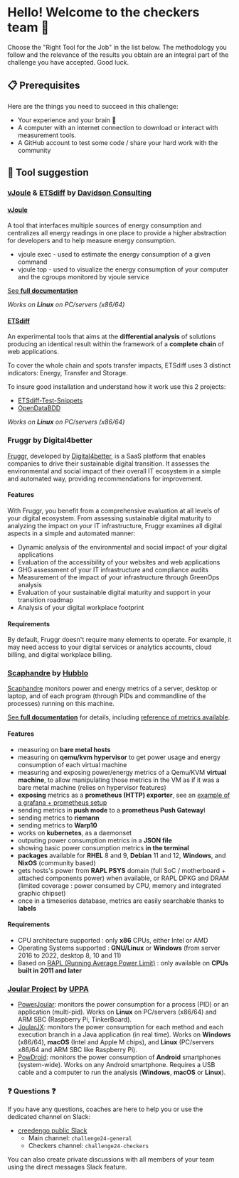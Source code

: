 # Hello! Welcome to the checkers team 👋

Choose the "Right Tool for the Job" in the list below. The methodology you follow and the relevance of the results you obtain are an integral part of the challenge you have accepted. Good luck.

## 📋 Prerequisites
Here are the things you need to succeed in this challenge:

- Your experience and your brain 😤
- A computer with an internet connection to download or interact with measurement tools.
- A GitHub account to test some code / share your hard work with the community

## 🔧 Tool suggestion

### [vJoule](https://github.com/davidson-consulting/vjoule/tree/v1.3.0) & [ETSdiff](https://github.com/davidson-consulting/ETSdiff) by [Davidson Consulting](https://www.davidson.fr/)

#### [vJoule](https://github.com/davidson-consulting/vjoule/tree/v1.3.0)

A tool that interfaces multiple sources of energy consumption and centralizes all energy readings in one place to provide a higher abstraction for developers and to help measure energy consumption.

- vjoule exec - used to estimate the energy consumption of a given command
- vjoule top - used to visualize the energy consumption of your computer and the cgroups monitored by vjoule service

[See **full documentation**](https://davidson-consulting.github.io/vjoule/v1.3/)

*Works on **Linux** on PC/servers (x86/64)*

#### [ETSdiff](https://github.com/davidson-consulting/ETSdiff)

An experimental tools that aims at the **differential analysis** of solutions producing an identical result within the framework of a **complete chain** of web applications.

To cover the whole chain and spots transfer impacts, ETSdiff uses 3 distinct indicators: Energy, Transfer and Storage. 

To insure good installation and understand how it work use this 2 projects:
- [ETSdiff-Test-Snippets](https://github.com/davidson-consulting/ETSdiff-Test-Snippets)
- [OpenDataBDD](https://github.com/davidson-consulting/OpenDataBDD)

*Works on **Linux** on PC/servers (x86/64)*

### Fruggr by Digital4better

[Fruggr](https://www.fruggr.io), developed by [Digital4better](https://digital4better.com), is a SaaS platform that enables companies to drive their sustainable digital transition.
It assesses the environmental and social impact of their overall IT ecosystem in a simple and automated way, providing recommendations for improvement.

#### Features

With Fruggr, you benefit from a comprehensive evaluation at all levels of your digital ecosystem.
From assessing sustainable digital maturity to analyzing the impact on your IT infrastructure, Fruggr examines all digital aspects in a simple and automated manner:

- Dynamic analysis of the environmental and social impact of your digital applications
- Evaluation of the accessibility of your websites and web applications
- GHG assessment of your IT infrastructure and compliance audits
- Measurement of the impact of your infrastructure through GreenOps analysis
- Evaluation of your sustainable digital maturity and support in your transition roadmap
- Analysis of your digital workplace footprint

#### Requirements

By default, Fruggr doesn't require many elements to operate.
For example, it may need access to your digital services or analytics accounts, cloud billing, and digital workplace billing.

### [Scaphandre](https://github.com/hubblo-org/scaphandre/) by [Hubblo](https://hubblo.org/fr/)

[Scaphandre](https://github.com/hubblo-org/scaphandre/) monitors power and energy metrics of a server, desktop or laptop, and of each program (through PIDs and commandline of the processes) running on this machine.

[See **full documentation**](https://hubblo-org.github.io/scaphandre-documentation/) for details, including [reference of metrics available](https://hubblo-org.github.io/scaphandre-documentation/references/metrics.html).

#### Features

- measuring on **bare metal hosts**
- measuring on **qemu/kvm hypervisor** to get power usage and energy consumption of each virtual machine
- measuring and exposing power/energy metrics of a Qemu/KVM **virtual machine**, to allow manipulating those metrics in the VM as if it was a bare metal machine (relies on hypervisor features)
- **exposing** metrics as a **prometheus (HTTP) exporter**, see an [example of a grafana + prometheus setup](https://metrics.hubblo.org)
- sending metrics in **push mode** to a **prometheus Push Gateway**I
- sending metrics to **riemann**
- sending metrics to **Warp10**
- works on **kubernetes**, as a daemonset
- outputing power consumption metrics in a **JSON file**
- showing basic power consumption metrics **in the terminal**
- **packages** available for **RHEL** 8 and 9, **Debian** 11 and 12, **Windows**, and **NixOS** (community based)
- gets hosts's power from **RAPL PSYS** domain (full SoC / motherboard + attached components power) when available, or RAPL DPKG and DRAM (limited coverage : power consumed by CPU, memory and integrated graphic chipset)
- once in a timeseries database, metrics are easily searchable thanks to **labels**

#### Requirements

- CPU architecture supported : only **x86** CPUs, either Intel or AMD
- Operating Systems supported : **GNU/Linux** or **Windows** (from server 2016 to 2022, desktop 8, 10 and 11)
- Based on [RAPL (Running Average Power Limit)](https://hubblo-org.github.io/scaphandre-documentation/explanations/rapl-domains.html) : only available on **CPUs built in 2011 and later**

### [Joular Project](https://github.com/joular/) by [UPPA](https://www.univ-pau.fr/)

- [PowerJoular](https://github.com/joular/powerjoular): monitors the power consumption for a process (PID) or an application (multi-pid). Works on **Linux** on PC/servers (x86/64) and ARM SBC (Raspberry Pi, TinkerBoard).
- [JoularJX](https://github.com/joular/joularjx): monitors the power consumption for each method and each execution branch in a Java application (in real time). Works on **Windows** (x86/64), **macOS** (Intel and Apple M chips), and **Linux** (PC/servers x86/64 and ARM SBC like Raspberry Pi).
- [PowDroid](https://github.com/joular/powdroid): monitors the power consumption of **Android** smartphones (system-wide). Works on any Android smartphone. Requires a USB cable and a computer to run the analysis (**Windows**, **macOS** or **Linux**).

### ❓ Questions ❓

If you have any questions, coaches are here to help you or use the dedicated channel on Slack:

- [creedengo public Slack]([https://green-code-initiative.slack.com/](https://join.slack.com/t/green-code-initiative/shared_invite/zt-2khiimt8x-6l2Vrk9ogUy0zQMPGRSueQ))
  - Main channel: `challenge24-general`
  - Checkers channel: `challenge24-checkers`

You can also create private discussions with all members of your team using the direct messages Slack feature.
